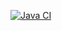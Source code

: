 

[![Java CI](https://github.com/ehsaniara/scs-kafka-intro/actions/workflows/mavenpublish.yml/badge.svg?branch=main)](https://github.com/ehsaniara/scs-kafka-intro/actions/workflows/mavenpublish.yml)
